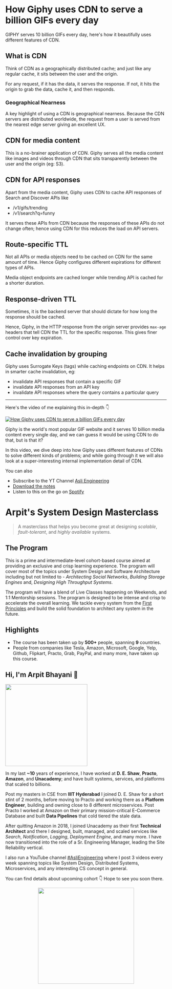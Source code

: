 How Giphy uses CDN to serve a billion GIFs every day
===


GIPHY serves 10 billion GIFs every day, here's how it beautifully uses different features of CDN.

## What is CDN

Think of CDN as a geographically distributed cache; and just like any regular cache, it sits between the user and the origin.

For any request, if it has the data, it serves the response. If not, it hits the origin to grab the data, cache it, and then responds.

### Geographical Nearness

A key highlight of using a CDN is geographical nearness. Because the CDN servers are distributed worldwide, the request from a user is served from the nearest edge server giving an excellent UX.

## CDN for media content

This is a no-brainer application of CDN. Giphy serves all the media content like images and videos through CDN that sits transparently between the user and the origin (eg: S3).

## CDN for API responses

Apart from the media content, Giphy uses CDN to cache API responses of Search and Discover APIs like

- /v1/gifs/trending
- /v1/search?q=funny

It serves these APIs from CDN because the responses of these APIs do not change often; hence using CDN for this reduces the load on API servers.

## Route-specific TTL

Not all APIs or media objects need to be cached on CDN for the same amount of time. Hence Giphy configures different expirations for different types of APIs.

Media object endpoints are cached longer while trending API is cached for a shorter duration.

## Response-driven TTL

Sometimes, it is the backend server that should dictate for how long the response should be cached.

Hence, Giphy, in the HTTP response from the origin server provides `max-age` headers that tell CDN the TTL for the specific response. This gives finer control over key expiration.

## Cache invalidation by grouping

Giphy uses Surrogate Keys (tags) while caching endpoints on CDN. It helps in smarter cache invalidation, eg:

- invalidate API responses that contain a specific GIF
- invalidate API responses from an API key
- invalidate API responses where the query contains a particular query
<hr />


<p>Here's the video of me explaining this in-depth 👇‍</p>

[![How Giphy uses CDN to serve a billion GIFs every day](https://i.ytimg.com/vi/-bo7oVejgRM/mqdefault.jpg)](https://www.youtube.com/watch?v=-bo7oVejgRM)

Giphy is the world's most popular GIF website and it serves 10 billion media content every single day, and we can guess it would be using CDN to do that, but is that it?

In this video, we dive deep into how Giphy uses different features of CDNs to solve different kinds of problems; and while going through it we will also look at a super-interesting internal implementation detail of CDN.

You can also
 - Subscribe to the YT Channel [Asli Engineering](https://youtube.com/c/ArpitBhayani)
 - [Download the notes](https://drive.google.com/file/d/1M2Id3sJb9ABbMGSU2WFqpexDzbrd2FEH/view?usp=sharing)
 - Listen to this on the go on [Spotify](https://open.spotify.com/show/7qMoamm2iZQrsPVm6IQLoD)

# Arpit's System Design Masterclass

> A masterclass that helps you become great at designing _scalable_, _fault-tolerant_, and _highly available_ systems.

## The Program

This is a prime and intermediate-level cohort-based course aimed at providing an exclusive and crisp learning experience. The program will cover most of the topics under System Design and Software Architecture including but not limited to - _Architecting Social Networks_, _Building Storage Engines_ and, _Designing High Throughput Systems_.

The program will have a blend of Live Classes happening on Weekends, and 1:1 Mentorship sessions. The program is designed to be intense and crisp to accelerate the overall learning. We tackle every system from the [First Principles](https://en.wikipedia.org/wiki/First_principle) and build the solid foundation to architect any system in the future.


## Highlights

 - The course has been taken up by __500+__ people, spanning __9__ countries.
 - People from companies like Tesla, Amazon, Microsoft, Google, Yelp, Github, Flipkart, Practo, Grab, PayPal, and many more, have taken up this course.


## Hi, I'm Arpit Bhayani 👋

<img width="256px" src="https://arpitbhayani.me/static/img/arpit.jpg" />

In my last **~10** years of experience, I have worked at **D. E. Shaw**, **Practo**, **Amazon**, and **Unacademy**; and have built systems, services, and platforms that scaled to billions.

Post my masters in CSE from **IIIT Hyderabad** I joined D. E. Shaw for a short stint of 2 months, before moving to Practo and working there as a **Platform Engineer**, building and owning close to 8 different microservices. Post Practo I worked at Amazon on their primary mission-critical E-Commerce Database and built **Data Pipelines** that cold tiered the stale data.

After quitting Amazon in 2018, I joined Unacademy as their first **Technical Architect** and there I designed, built, managed, and scaled services like _Search_, _Notification_, _Logging_, _Deployment Engine_, and many more. I have now transitioned into the role of a Sr. Engineering Manager, leading the Site Reliability vertical.

I also run a YouTube channel [#AsliEngineering](https://www.youtube.com/c/ArpitBhayani) where I post 3 videos every week spanning topics like System Design, Distributed Systems, Microservices, and any interesting CS concept in general.

You can find details about upcoming cohort 👇‍ Hope to see you soon there.

<center>
<a target="_blank" href="https://arpitbhayani.me/masterclass">
<img src="https://user-images.githubusercontent.com/4745789/137859181-d4499cf4-ce65-4466-8b88-a078ece0f081.PNG" width="300px" />
</a>
</center>